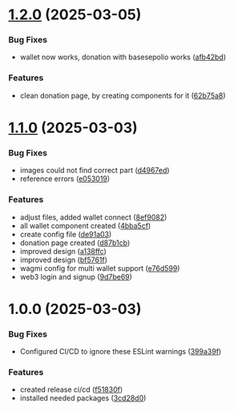 # [1.2.0](https://github.com/BAM-Bold-African-Movement/bam-website/compare/v1.1.0...v1.2.0) (2025-03-05)


### Bug Fixes

* wallet now works, donation with basesepolio works ([afb42bd](https://github.com/BAM-Bold-African-Movement/bam-website/commit/afb42bd9841aedf021ea49ff048b13dd4486e297))


### Features

* clean donation page, by creating components for it ([62b75a8](https://github.com/BAM-Bold-African-Movement/bam-website/commit/62b75a8be99e3c7554fd4fc5afdba3e873653edc))

# [1.1.0](https://github.com/BAM-Bold-African-Movement/bam-website/compare/v1.0.0...v1.1.0) (2025-03-03)


### Bug Fixes

* images could not find correct part ([d4967ed](https://github.com/BAM-Bold-African-Movement/bam-website/commit/d4967eda3258f6a8a251d0044a8ad2512ca79276))
* reference errors ([e053019](https://github.com/BAM-Bold-African-Movement/bam-website/commit/e05301900a34afd47dd4fe1f3c63f9ff921f7346))


### Features

* adjust files, added wallet connect ([8ef9082](https://github.com/BAM-Bold-African-Movement/bam-website/commit/8ef90826e05aea352571c554f7994e5fafd6f344))
* all wallet component created ([4bba5cf](https://github.com/BAM-Bold-African-Movement/bam-website/commit/4bba5cfaceb91dd75dab10195c99cc66756260d0))
* create config file ([de91a03](https://github.com/BAM-Bold-African-Movement/bam-website/commit/de91a03138628e73f87eeacb6a06400a433d7dc8))
* donation page created ([d87b1cb](https://github.com/BAM-Bold-African-Movement/bam-website/commit/d87b1cb3e5736026b2dcca8683b5d3f03a459d03))
* improved design ([a138ffc](https://github.com/BAM-Bold-African-Movement/bam-website/commit/a138ffccc1013085b3358ff3a7261de1a9de7013))
* improved design ([bf5761f](https://github.com/BAM-Bold-African-Movement/bam-website/commit/bf5761f55314e23da9aa0e7efd8284ca6c74c53f))
* wagmi config for multi wallet support ([e76d599](https://github.com/BAM-Bold-African-Movement/bam-website/commit/e76d599b8740a0bede3e79eb9162057b91788565))
* web3 login and signup ([9d7be69](https://github.com/BAM-Bold-African-Movement/bam-website/commit/9d7be6910a1b16c8e41e7bf35ac0be784a2577bd))

# 1.0.0 (2025-03-03)


### Bug Fixes

* Configured CI/CD to ignore these ESLint warnings ([399a39f](https://github.com/BAM-Bold-African-Movement/bam-website/commit/399a39f68e5d7004dca9b6e8f0f92df5023940e9))


### Features

* created release ci/cd ([f51830f](https://github.com/BAM-Bold-African-Movement/bam-website/commit/f51830f790dbb555b1ff5441b3287202ccd70016))
* installed needed packages ([3cd28d0](https://github.com/BAM-Bold-African-Movement/bam-website/commit/3cd28d009562e9d37af4d7f74d64bc04e6adefe2))
